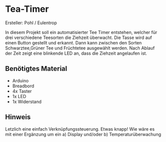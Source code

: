 # Tea-Timer
Ersteller: Pohl / Eulentrop 

In diesem Projekt soll ein automatisierter Tee Timer entstehen, welcher für drei verschiedene Teesorten die Ziehzeit überwacht. Die Tasse wird auf einen Button gestellt und erkannt. Dann kann zwischen den Sorten Schwarztee,Grüner Tee und Früchtetee ausgewählt werden. Nach Ablauf der Zeit zeigt eine blinkende LED an, dass die Ziehzeit angelaufen ist.

## Benötigtes Material
* Arduino
* Breadbord
* 4x Taster
* 1x LED
* 1x Widerstand 

## Hinweis
Letzlich eine einfach Verknüpfungssteuerung. Etwas knapp! Wie wäre es mit einer Ergänzung um ein a) Display und/oder b) Temperaturüberwachung
